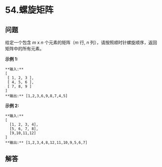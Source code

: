 # 54.螺旋矩阵

## 问题

给定一个包含 *m* x *n* 个元素的矩阵（*m* 行, *n* 列），请按照顺时针螺旋顺序，返回矩阵中的所有元素。

**示例 1:**

```
**输入:**
[
 [ 1, 2, 3 ],
 [ 4, 5, 6 ],
 [ 7, 8, 9 ]
]
**输出:** [1,2,3,6,9,8,7,4,5]

```

**示例 2:**

```
**输入:**
[
  [1, 2, 3, 4],
  [5, 6, 7, 8],
  [9,10,11,12]
]
**输出:** [1,2,3,4,8,12,11,10,9,5,6,7]

```



## 解答

